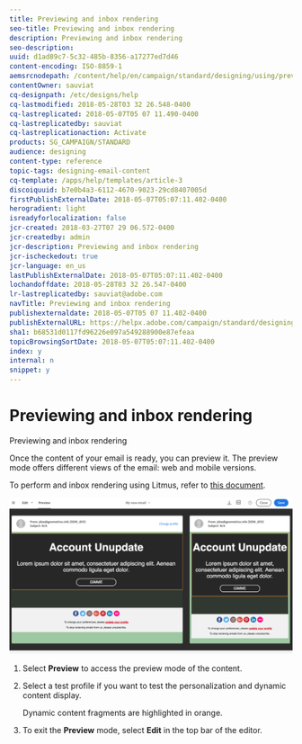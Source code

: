 ```yaml
---
title: Previewing and inbox rendering
seo-title: Previewing and inbox rendering
description: Previewing and inbox rendering
seo-description: 
uuid: d1ad89c7-5c32-485b-8356-a17277ed7d46
content-encoding: ISO-8859-1
aemsrcnodepath: /content/help/en/campaign/standard/designing/using/previewing-and-inbox-rendering
contentOwner: sauviat
cq-designpath: /etc/designs/help
cq-lastmodified: 2018-05-28T03 32 26.548-0400
cq-lastreplicated: 2018-05-07T05 07 11.490-0400
cq-lastreplicatedby: sauviat
cq-lastreplicationaction: Activate
products: SG_CAMPAIGN/STANDARD
audience: designing
content-type: reference
topic-tags: designing-email-content
cq-template: /apps/help/templates/article-3
discoiquuid: b7e0b4a3-6112-4670-9023-29cd8407005d
firstPublishExternalDate: 2018-05-07T05:07:11.402-0400
herogradient: light
isreadyforlocalization: false
jcr-created: 2018-03-27T07 29 06.572-0400
jcr-createdby: admin
jcr-description: Previewing and inbox rendering
jcr-ischeckedout: true
jcr-language: en_us
lastPublishExternalDate: 2018-05-07T05:07:11.402-0400
lochandoffdate: 2018-05-28T03 32 26.547-0400
lr-lastreplicatedby: sauviat@adobe.com
navTitle: Previewing and inbox rendering
publishexternaldate: 2018-05-07T05 07 11.402-0400
publishExternalURL: https://helpx.adobe.com/campaign/standard/designing/using/previewing-and-inbox-rendering.html
sha1: b68531d0117fd96226e097a549288900e87efeaa
topicBrowsingSortDate: 2018-05-07T05:07:11.402-0400
index: y
internal: n
snippet: y
---
```


# Previewing and inbox rendering

Previewing and inbox rendering

Once the content of your email is ready, you can preview it. The preview mode offers different views of the email: web and mobile versions.

To perform and inbox rendering using Litmus, refer to [this document](../../sending/using/email-rendering.md).

![](assets/email_designer_preview.png)

1. Select **Preview** to access the preview mode of the content.
1. Select a test profile if you want to test the personalization and dynamic content display.

   Dynamic content fragments are highlighted in orange.

1. To exit the **Preview** mode, select **Edit** in the top bar of the editor.

